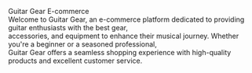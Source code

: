 Guitar Gear E-commerce
<br>
Welcome to Guitar Gear, an e-commerce platform dedicated to providing guitar enthusiasts with the best gear, 
<br>
accessories, and equipment to enhance their musical journey. Whether you're a beginner or a seasoned professional, 
<br>
Guitar Gear offers a seamless shopping experience with high-quality products and excellent customer service.
<br>

